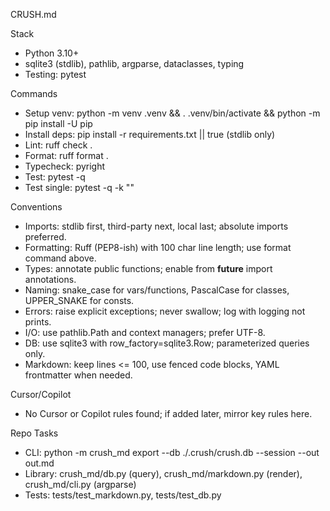 CRUSH.md

Stack
- Python 3.10+
- sqlite3 (stdlib), pathlib, argparse, dataclasses, typing
- Testing: pytest

Commands
- Setup venv: python -m venv .venv && . .venv/bin/activate && python -m pip install -U pip
- Install deps: pip install -r requirements.txt || true (stdlib only)
- Lint: ruff check .
- Format: ruff format .
- Typecheck: pyright
- Test: pytest -q
- Test single: pytest -q -k "<pattern>"

Conventions
- Imports: stdlib first, third-party next, local last; absolute imports preferred.
- Formatting: Ruff (PEP8-ish) with 100 char line length; use format command above.
- Types: annotate public functions; enable from __future__ import annotations.
- Naming: snake_case for vars/functions, PascalCase for classes, UPPER_SNAKE for consts.
- Errors: raise explicit exceptions; never swallow; log with logging not prints.
- I/O: use pathlib.Path and context managers; prefer UTF-8.
- DB: use sqlite3 with row_factory=sqlite3.Row; parameterized queries only.
- Markdown: keep lines <= 100, use fenced code blocks, YAML frontmatter when needed.

Cursor/Copilot
- No Cursor or Copilot rules found; if added later, mirror key rules here.

Repo Tasks
- CLI: python -m crush_md export --db ./.crush/crush.db --session <id> --out out.md
- Library: crush_md/db.py (query), crush_md/markdown.py (render), crush_md/cli.py (argparse)
- Tests: tests/test_markdown.py, tests/test_db.py
